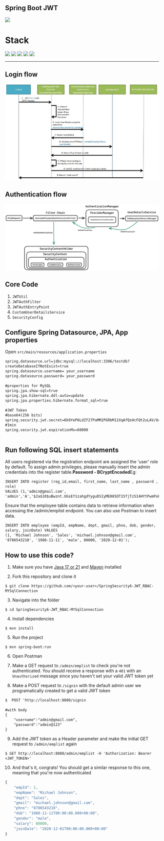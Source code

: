 ## Spring Boot JWT

![](https://img.shields.io/badge/build-success-brightgreen.svg)

# Stack

![](https://img.shields.io/badge/java_21-✓-blue.svg)
![](https://img.shields.io/badge/spring_boot-✓-blue.svg)
![](https://img.shields.io/badge/spring_security6-✓-blue.svg)
![](https://img.shields.io/badge/mysql-✓-blue.svg)
![](https://img.shields.io/badge/jwt-✓-blue.svg)


***

## Login flow
![login_flow](login_flow.jpeg)

## Authentication flow
![authentication_flow2](authentication_flow2.png)
## Core Code

1. `JWTUtil`
2. `JWTAuthFilter`
3. `JWTAuthEntryPoint`
4. `CustomUserDetailsService`
5. `SecurityConfig`
   
## Configure Spring Datasource, JPA, App properties
Open `src/main/resources/application.properties`

```properties
spring.datasource.url=jdbc:mysql://localhost:3306/testdb?createDatabaseIfNotExist=true
spring.datasource.username= your_username
spring.datasource.password= your_password

#properties for MySQL
spring.jpa.show-sql=true
spring.jpa.hibernate.ddl-auto=update
spring.jpa.properties.hibernate.format_sql=true

#JWT Token
#base64(256 bits)
spring.security.jwt.secret=6k9YeP6LdZf27PaMM2PGRbM11XqAfQsHcFQt2uLAV/U=
#1min
spring.security.jwt.expirationMs=60000


```
## Run following SQL insert statements
All users registered via the registration endpoint are assigned the 'user' role by default. To assign admin privileges, please manually insert the admin credentials into the register table.<b>Password - BCryptEncoded</b>Eg:
```
INSERT INTO register (reg_id,email, first_name, last_name , password , role)
VALUES (1,'admin@gmail.com', 'admin','A','$2a$10$uBwznt.UGsEY1zahgdYyguDSIyME085OT15fjTz5I4HYtPwmPokEO','ADMIN');
```
Ensure that the employee table contains data to retrieve information when accessing the /admin/emplist endpoint. You can also use Postman to insert data.
```
INSERT INTO employee (empId, empName, dept, gmail, phno, dob, gender, salary, joinDate) VALUES 
(1, 'Michael Johnson', 'Sales', 'michael.johnson@gmail.com', '8786543210', '1988-11-11', 'male', 80000, '2020-12-01');

```

## How to use this code?


1. Make sure you have [Java 17 or 21](https://www.java.com/download/) and [Maven](https://maven.apache.org) installed

2. Fork this repository and clone it
  
```
$ git clone https://github.com/<your-user>/SpringSecurity6-JWT_RBAC-MYSqlConnection
```

3. Navigate into the folder  

```
$ cd SpringSecurity6-JWT_RBAC-MYSqlConnection
```

4. Install dependencies

```
$ mvn install
```

5. Run the project

```
$ mvn spring-boot:run
```

6. Open Postman

7. Make a GET request to `/admin/emplist` to check you're not authenticated. You should receive a response with a `401` with an `Unauthorized` message since you haven't set your valid JWT token yet



8. Make a POST request to `/signin` with the default admin user we programatically created to get a valid JWT token

```
$  POST 'http://localhost:8080/signin

#with body
{
    "username":"admin@gmail.com",
    "password":"admin@123"
}
```

9. Add the JWT token as a Header parameter and make the initial GET request to `/admin/emplist` again

```
$ GET http://localhost:8080/admin/emplist -H 'Authorization: Bearer <JWT_TOKEN>'
```

10. And that's it, congrats! You should get a similar response to this one, meaning that you're now authenticated

```javascript
{
    "empId": 1,
    "empName": "Michael Johnson",
    "dept": "Sales",
    "gmail": "michael.johnson@gmail.com",
    "phno": "8786543210",
    "dob": "1988-11-11T00:00:00.000+00:00",
    "gender": "male",
    "salary": 80000,
    "joinDate": "2020-12-01T00:00:00.000+00:00"
}

